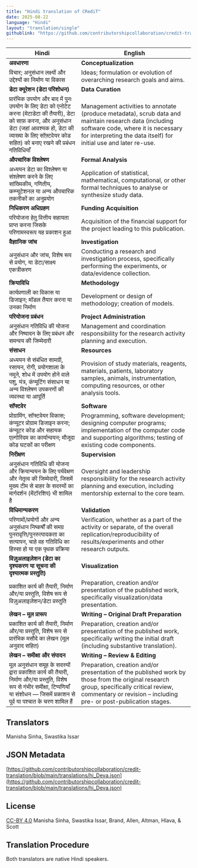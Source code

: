 ```yaml
---
title: "Hindi translation of CRediT"
date: 2025-08-22
language: "Hindi"
layout: "translation/single"
githublink: "https://github.com/contributorshipcollaboration/credit-translation/blob/main/translations/hi_Deva.json"
---
```


| Hindi | English |
| --- | --- |
| **अवधारणा** | **Conceptualization** |
| विचार; अनुसंधान लक्ष्यों और उद्देश्यों का निर्माण या विकास | Ideas; formulation or evolution of overarching research goals and aims. |
| **डेटा क्यूरेशन (डेटा परिशोधन)** | **Data Curation** |
| प्रारंभिक उपयोग और बाद में पुनः उपयोग के लिए डेटा को एनोटेट करना (मेटाडेटा की तैयारी), डेटा को साफ़ करना, और अनुसंधान डेटा (जहां आवश्यक हो, डेटा की व्याख्या के लिए सॉफ़्टवेयर कोड सहित) को बनाए रखने की प्रबंधन गतिविधियाँ | Management activities to annotate (produce metadata), scrub data and maintain research data (including software code, where it is necessary for interpreting the data itself) for initial use and later re-use. |
| **औपचारिक विश्लेषण** | **Formal Analysis** |
| अध्ययन डेटा का विश्लेषण या संश्लेषण करने के लिए सांख्यिकीय, गणितीय, कम्प्यूटेशनल या अन्य औपचारिक तकनीकों का अनुप्रयोग | Application of statistical, mathematical, computational, or other formal techniques to analyse or synthesize study data. |
| **निधिकरण अधिग्रहण** | **Funding Acquisition** |
| परियोजना हेतु वित्तीय सहायता प्राप्त करना जिसके परिणामस्वरूप यह प्रकाशन हुआ | Acquisition of the financial support for the project leading to this publication. |
| **वैज्ञानिक जांच** | **Investigation** |
| अनुसंधान और जांच, विशेष रूप से प्रयोग, या डेटा/साक्ष्य एकत्रीकरण | Conducting a research and investigation process, specifically performing the experiments, or data/evidence collection. |
| **क्रियाविधि** | **Methodology** |
| कार्यप्रणाली का विकास या डिजाइन; मॉडल तैयार करना या उनका निर्माण | Development or design of methodology; creation of models. |
| **परियोजना प्रबंधन** | **Project Administration** |
| अनुसंधान गतिविधि की योजना और निष्पादन के लिए प्रबंधन और समन्वय की जिम्मेदारी | Management and coordination responsibility for the research activity planning and execution. |
| **संसाधन** | **Resources** |
| अध्ययन से संबंधित सामग्री, रसायन, रोगी, प्रयोगशाला के नमूने, शोध में उपयोग होने वाले पशु, यंत्र, कंप्यूटिंग संसाधन या अन्य विश्लेषण उपकरणों की व्यवस्था या आपूर्ति | Provision of study materials, reagents, materials, patients, laboratory samples, animals, instrumentation, computing resources, or other analysis tools. |
| **सॉफ्टवेर** | **Software** |
| प्रोग्रामिंग, सॉफ्टवेयर विकास; कंप्यूटर प्रोग्राम डिजाइन करना; कंप्यूटर कोड और सहायक एल्गोरिदम का कार्यान्वयन; मौजूदा कोड घटकों का परीक्षण | Programming, software development; designing computer programs; implementation of the computer code and supporting algorithms; testing of existing code components. |
| **निरीक्षण** | **Supervision** |
| अनुसंधान गतिविधि की योजना और क्रियान्वयन के लिए पर्यवेक्षण और नेतृत्व की जिम्मेदारी, जिसमें मुख्य टीम से बाहर के सदस्यों  का मार्गदर्शन (मेंटॉरशिप) भी शामिल है | Oversight and leadership responsibility for the research activity planning and execution, including mentorship external to the core team. |
| **विधिमान्यकरण** | **Validation** |
| परिणामों/प्रयोगों और अन्य अनुसंधान निष्कर्षों की समग्र पुनरावृत्ति/पुनरुत्पादकता का सत्यापन, चाहे वह गतिविधि का हिस्सा हो या एक पृथक प्रक्रिया | Verification, whether as a part of the activity or separate, of the overall replication/reproducibility of results/experiments and other research outputs. |
| **विज़ुअलाइज़ेशन (डेटा का दृश्यकरण या सूचना की दृश्यात्मक प्रस्तुति)** | **Visualization** |
| प्रकाशित कार्य की तैयारी, निर्माण और/या प्रस्तुति, विशेष रूप से विज़ुअलाइज़ेशन/डेटा प्रस्तुति | Preparation, creation and/or presentation of the published work, specifically visualization/data presentation. |
| **लेखन – मूल प्रारूप** | **Writing – Original Draft Preparation** |
| प्रकाशित कार्य की तैयारी, निर्माण और/या प्रस्तुति, विशेष रूप से प्रारंभिक मसौदे का लेखन (मूल अनुवाद सहित) | Preparation, creation and/or presentation of the published work, specifically writing the initial draft (including substantive translation). |
| **लेखन – समीक्षा और संपादन** | **Writing – Review & Editing** |
| मूल अनुसंधान समूह के सदस्यों द्वारा प्रकाशित कार्य की तैयारी, निर्माण और/या प्रस्तुति, विशेष रूप से गंभीर समीक्षा, टिप्पणियाँ या संशोधन — जिसमें प्रकाशन से पूर्व या पश्चात के चरण शामिल हैं | Preparation, creation and/or presentation of the published work by those from the original research group, specifically critical review, commentary or revision – including pre- or post-publication stages. |

## Translators

Manisha  Sinha, Swastika  Issar

## JSON Metadata

[https://github.com/contributorshipcollaboration/credit-translation/blob/main/translations/hi_Deva.json](https://github.com/contributorshipcollaboration/credit-translation/blob/main/translations/hi_Deva.json)

## License

[CC-BY 4.0](https://creativecommons.org/licenses/by/4.0/) Manisha  Sinha, Swastika  Issar, Brand, Allen, Altman, Hlava, & Scott

## Translation Procedure

Both translators are native Hindi speakers.